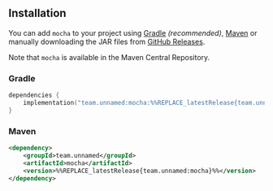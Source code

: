## Installation

You can add `mocha` to your project using [Gradle](https://gradle.org/)
*(recommended)*, [Maven](https://maven.apache.org/) or manually downloading the
JAR files from [GitHub Releases](https://github.com/unnamed/mocha/releases).

Note that `mocha` is available in the Maven Central Repository.

### Gradle

```kotlin
dependencies {
    implementation("team.unnamed:mocha:%%REPLACE_latestRelease{team.unnamed:mocha}%%")
}
```

### Maven

<!--@formatter:off-->
```xml
<dependency>
    <groupId>team.unnamed</groupId>
    <artifactId>mocha</artifactId>
    <version>%%REPLACE_latestRelease{team.unnamed:mocha}%%</version>
</dependency>
```
<!--@formatter:on-->